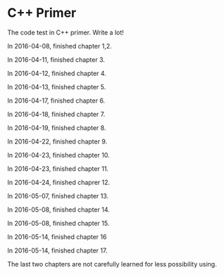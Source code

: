 # C++ Primer
The code test in C++ primer.
Write a lot!

In 2016-04-08, finished chapter 1,2.

In 2016-04-11, finished chapter 3.

In 2016-04-12, finished chapter 4.

In 2016-04-13, finished chapter 5.

In 2016-04-17, finished chapter 6.

In 2016-04-18, finished chapter 7.

In 2016-04-19, finished chapter 8.

In 2016-04-22, finished chapter 9.

In 2016-04-23, finished chapter 10.

In 2016-04-23, finished chapter 11.

In 2016-04-24, finished chaprer 12.

In 2016-05-07, finished chapter 13.

In 2016-05-08, finished chapter 14.

In 2016-05-08, finished chapter 15.

In 2016-05-14, finished chapter 16

In 2016-05-14, finished chapter 17.

The last two chapters are not carefully learned for less possibility using.

